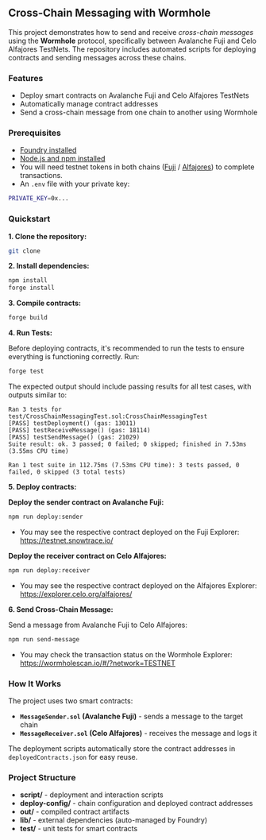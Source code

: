 ## Cross-Chain Messaging with Wormhole

This project demonstrates how to send and receive _cross-chain messages_ using the **Wormhole** protocol, specifically between Avalanche Fuji and Celo Alfajores TestNets. The repository includes automated scripts for deploying contracts and sending messages across these chains.

### Features

 - Deploy smart contracts on Avalanche Fuji and Celo Alfajores TestNets
 - Automatically manage contract addresses
 - Send a cross-chain message from one chain to another using Wormhole

### Prerequisites

- [Foundry installed](https://book.getfoundry.sh/getting-started/installation)
- [Node.js and npm installed](https://docs.npmjs.com/downloading-and-installing-node-js-and-npm)
- You will need testnet tokens in both chains ([Fuji](https://faucets.chain.link/fuji) / [Alfajores](https://faucets.chain.link/celo-alfajores-testnet)) to complete transactions.
- An `.env` file with your private key:

```bash
PRIVATE_KEY=0x...
```

### Quickstart

**1. Clone the repository:**

```bash
git clone 
```

**2. Install dependencies:**

```bash
npm install
forge install
```

**3. Compile contracts:**

```bash
forge build
```

**4. Run Tests:**

Before deploying contracts, it's recommended to run the tests to ensure everything is functioning correctly. Run:

```bash
forge test
```

The expected output should include passing results for all test cases, with outputs similar to:

```
Ran 3 tests for test/CrossChainMessagingTest.sol:CrossChainMessagingTest
[PASS] testDeployment() (gas: 13011)
[PASS] testReceiveMessage() (gas: 18114)
[PASS] testSendMessage() (gas: 21029)
Suite result: ok. 3 passed; 0 failed; 0 skipped; finished in 7.53ms (3.55ms CPU time)

Ran 1 test suite in 112.75ms (7.53ms CPU time): 3 tests passed, 0 failed, 0 skipped (3 total tests)
```

**5. Deploy contracts:**

**Deploy the sender contract on Avalanche Fuji:**

```bash
npm run deploy:sender
```
- You may see the respective contract deployed on the Fuji Explorer: https://testnet.snowtrace.io/

**Deploy the receiver contract on Celo Alfajores:**

```bash
npm run deploy:receiver
```
- You may see the respective contract deployed on the Alfajores Explorer: https://explorer.celo.org/alfajores/

**6. Send Cross-Chain Message:**

Send a message from Avalanche Fuji to Celo Alfajores:

```bash
npm run send-message
```
- You may check the transaction status on the Wormhole Explorer: https://wormholescan.io/#/?network=TESTNET

### How It Works

The project uses two smart contracts:

- **`MessageSender.sol` (Avalanche Fuji)** - sends a message to the target chain
- **`MessageReceiver.sol` (Celo Alfajores)** - receives the message and logs it

The deployment scripts automatically store the contract addresses in `deployedContracts.json` for easy reuse.

### Project Structure

- **script/** - deployment and interaction scripts
- **deploy-config/** - chain configuration and deployed contract addresses
- **out/** - compiled contract artifacts
- **lib/** - external dependencies (auto-managed by Foundry)
- **test/** - unit tests for smart contracts

